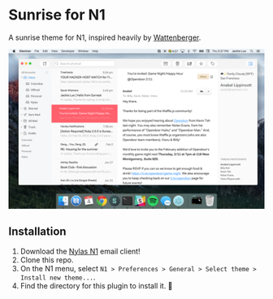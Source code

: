 # Sunrise for N1
A sunrise theme for N1, inspired heavily by [Wattenberger](https://github.com/Wattenberger/Nylas-N1-theme).

![](preview.png)

## Installation
1. Download the [Nylas N1](https://nylas.com/n1) email client!
2. Clone this repo.
3. On the N1 menu, select `N1 > Preferences > General > Select theme > Install new theme...`.
4. Find the directory for this plugin to install it. :tada: